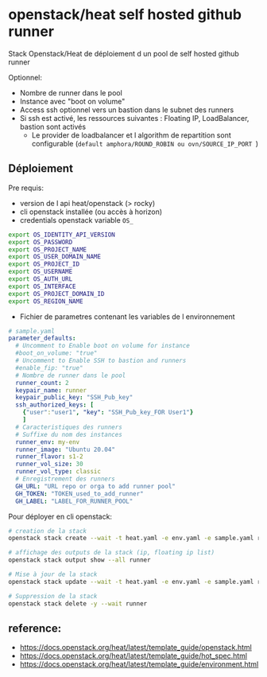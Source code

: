 # openstack/heat self hosted github runner

Stack Openstack/Heat de déploiement d un pool de self hosted github runner

Optionnel:
- Nombre de runner dans le pool
- Instance avec "boot on volume"
- Access ssh optionnel vers un bastion dans le subnet des runners
- Si ssh est activé, les ressources suivantes : Floating IP, LoadBalancer, bastion sont activés
  - Le provider de loadbalancer  et l algorithm de repartition sont configurable (`default amphora/ROUND_ROBIN ou ovn/SOURCE_IP_PORT `)

## Déploiement
Pre requis:
- version de l api heat/openstack (> rocky)
- cli openstack installée (ou accès à horizon)
- credentials openstack variable `OS_`

```bash
export OS_IDENTITY_API_VERSION
export OS_PASSWORD
export OS_PROJECT_NAME
export OS_USER_DOMAIN_NAME
export OS_PROJECT_ID
export OS_USERNAME
export OS_AUTH_URL
export OS_INTERFACE
export OS_PROJECT_DOMAIN_ID
export OS_REGION_NAME
```

- Fichier de parametres contenant les variables de l environnement

```yaml
# sample.yaml
parameter_defaults:
  # Uncomment to Enable boot on volume for instance
  #boot_on_volume: "true"
  # Uncomment to Enable SSH to bastion and runners
  #enable_fip: "true"
  # Nombre de runner dans le pool
  runner_count: 2
  keypair_name: runner
  keypair_public_key: "SSH_Pub_key"
  ssh_authorized_keys: [
    {"user":"user1", "key": "SSH_Pub_key_FOR User1"}
    ]
  # Caracteristiques des runners
  # Suffixe du nom des instances
  runner_env: my-env
  runner_image: "Ubuntu 20.04"
  runner_flavor: s1-2
  runner_vol_size: 30
  runner_vol_type: classic
  # Enregistrement des runners
  GH_URL: "URL repo or orga to add runner pool"
  GH_TOKEN: "TOKEN_used_to_add_runner"
  GH_LABEL: "LABEL_FOR_RUNNER_POOL"
```

Pour déployer en cli openstack:
```bash
# creation de la stack
openstack stack create --wait -t heat.yaml -e env.yaml -e sample.yaml runner
```

```bash
# affichage des outputs de la stack (ip, floating ip list)
openstack stack output show --all runner
```

```bash
# Mise à jour de la stack
openstack stack update --wait -t heat.yaml -e env.yaml -e sample.yaml runner
```

```bash
# Suppression de la stack
openstack stack delete -y --wait runner
```


## reference:

- https://docs.openstack.org/heat/latest/template_guide/openstack.html
- https://docs.openstack.org/heat/latest/template_guide/hot_spec.html
- https://docs.openstack.org/heat/latest/template_guide/environment.html
